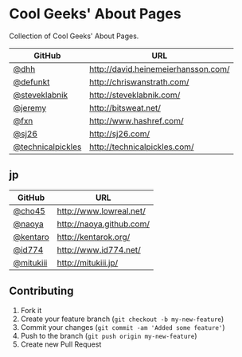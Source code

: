 # Cool Geeks' About Pages

Collection of Cool Geeks' About Pages.

|GitHub|URL|
|------|---|
|[@dhh](https://github.com/dhh)|http://david.heinemeierhansson.com/|
|[@defunkt](https://github.com/defunkt)|http://chriswanstrath.com/|
|[@steveklabnik](https://github.com/steveklabnik)|http://steveklabnik.com/|
|[@jeremy](https://github.com/jeremy)|http://bitsweat.net/|
|[@fxn](https://github.com/fxn)|http://www.hashref.com/|
|[@sj26](https://github.com/sj26)|http://sj26.com/|
|[@technicalpickles](https://github.com/technicalpickles)|http://technicalpickles.com/|

## jp

|GitHub|URL|
|------|---|
|[@cho45](https://github.com/cho45)|http://www.lowreal.net/|
|[@naoya](https://github.com/naoya)|http://naoya.github.com/|
|[@kentaro](https://github.com/kentaro)|http://kentarok.org/|
|[@id774](https://github.com/id774)|http://www.id774.net/|
|[@mitukiii](https://github.com/mitukiii)|http://mitukiii.jp/|

## Contributing

1. Fork it
2. Create your feature branch (`git checkout -b my-new-feature`)
3. Commit your changes (`git commit -am 'Added some feature'`)
4. Push to the branch (`git push origin my-new-feature`)
5. Create new Pull Request
